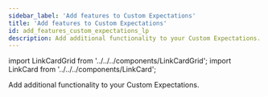 ```yaml
---
sidebar_label: 'Add features to Custom Expectations'
title: 'Add features to Custom Expectations'
id: add_features_custom_expectations_lp
description: Add additional functionality to your Custom Expectations.
---
```


import LinkCardGrid from '../../../components/LinkCardGrid';
import LinkCard from '../../../components/LinkCard';

<p class="DocItem__header-description">Add additional functionality to your Custom Expectations.</p>

<LinkCardGrid>
  <LinkCard topIcon label="Add comments to Expectations and display them in Data Docs" description="Add descriptive comments to Expectations and display them in Data Docs" href="advanced/how_to_add_comments_to_expectations_and_display_them_in_data_docs" icon="/img/comment_icon.svg" />
  <LinkCard topIcon label="Create example cases for a Custom Expectation" description="Add example cases to document and test the behavior of your Expectation" href="features_custom_expectations/how_to_add_example_cases_for_an_expectation" icon="/img/example_cases_icon.svg" />
  <LinkCard topIcon label="Add input validation and type checking to a Custom Expectation" description="Add validation and Type Checking to the input parameters of a Custom Expectation" href="features_custom_expectations/how_to_add_input_validation_for_an_expectation" icon="/img/validation_check_icon.svg" />
  <LinkCard topIcon label="Add Spark support for Custom Expectations" description="Add native Spark support for your Custom Expectations" href="features_custom_expectations/how_to_add_spark_support_for_an_expectation" icon="/img/spark_icon.png" />
  <LinkCard topIcon label="Add SQLAlchemy support for Custom Expectations" description="Add native SQLAlchemy support for your Custom Expectations" href="features_custom_expectations/how_to_add_sqlalchemy_support_for_an_expectation" icon="/img/sqlalchemy_logo.png" />
  <LinkCard topIcon label="Add custom parameters to Custom Expectations" description="Add custom parameters to Custom Expectations" href="creating_custom_expectations/add_custom_parameters" icon="/img/parameter_icon.svg" />
  <LinkCard topIcon label="Add auto-initializing framework support to a Custom Expectation" description="Automates Expectation parameter estimation" href="creating_custom_expectations/how_to_add_support_for_the_auto_initializing_framework_to_a_custom_expectation" icon="/img/custom_expectation_icon.svg" />
</LinkCardGrid>